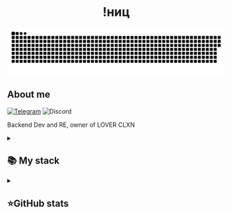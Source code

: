 <h1 align="center"> !ниц </h1>

<p align="center">
 <img width="600" src="assets/github-snake.svg" alt="snake"/>
</p>

## About me
[![Telegram](https://img.shields.io/badge/-Telegram-2CA5E0?style=for-the-badge&logo=telegram&logoColor=8A0303&label=@emotionswaggage&labelColor=black&color=8A0303)](https://t.me/emotionswaggage)
![Discord](https://img.shields.io/discord/1227393018596687983?style=for-the-badge&logo=Discord&logoColor=8A0303&label=LOVER%20CLXN&labelColor=black&color=8A0303&link=https%3A%2F%2Fdiscord.gg%2FNFJhpttC6E)

Backend Dev and RE, owner of LOVER CLXN

<details align="left">
  <summary><h2><b>📚 My stack</b></h2></summary>
  <p>
    <h3>Langs</h3>
    <img src="https://skillicons.dev/icons?i=dotnet,cs,py,html,css,php&perline=7" />
    <h3>Frameworks / Tools</h3>
    <img src="https://skillicons.dev/icons?i=linux,docker&perline=7" />
    <h3>Software</h3>
    <img src="https://skillicons.dev/icons?i=visualstudio,atom&perline=7" />
    <br>
  </p>
</details>


<details align="left">
  <summary><h2><b>⭐GitHub stats</b></h2></summary>
  <p>
   <img src="https://github-readme-stats.vercel.app/api/top-langs/?username=nitzlover&theme=dark&layout=compact&hide_border=true&bg_color=00000000" />
   <br>
   <img src="https://github-readme-stats.vercel.app/api?username=nitzlover&count_private=true&show_icons=true&theme=dark&hide_border=true&bg_color=00000000" />
  </p>
</details>
